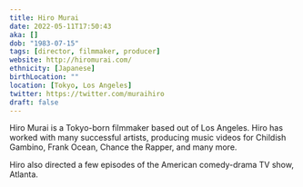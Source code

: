 ```yaml
---
title: Hiro Murai
date: 2022-05-11T17:50:43
aka: []
dob: "1983-07-15"
tags: [director, filmmaker, producer]
website: http://hiromurai.com/
ethnicity: [Japanese]
birthLocation: ""
location: [Tokyo, Los Angeles]
twitter: https://twitter.com/muraihiro
draft: false
---
```


Hiro Murai is a Tokyo-born filmmaker based out of Los Angeles. Hiro has worked with many successful artists, producing music videos for Childish Gambino, Frank Ocean, Chance the Rapper, and many more.

Hiro also directed a few episodes of the American comedy-drama TV show, Atlanta.
